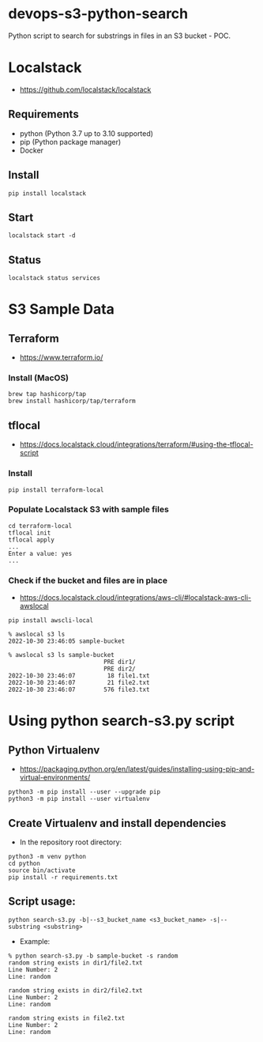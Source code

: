 # devops-s3-python-search
Python script to search for substrings in files in an S3 bucket - POC.

# Localstack
* https://github.com/localstack/localstack

## Requirements
* python (Python 3.7 up to 3.10 supported)
* pip (Python package manager)
* Docker

## Install
`pip install localstack`

## Start
`localstack start -d`

## Status
`localstack status services`

# S3 Sample Data
## Terraform
* https://www.terraform.io/

### Install (MacOS)
```
brew tap hashicorp/tap
brew install hashicorp/tap/terraform
```

## tflocal
* https://docs.localstack.cloud/integrations/terraform/#using-the-tflocal-script

### Install
`pip install terraform-local`

### Populate Localstack S3 with sample files
```
cd terraform-local
tflocal init
tflocal apply
...
Enter a value: yes
...
```
### Check if the bucket and files are in place
* https://docs.localstack.cloud/integrations/aws-cli/#localstack-aws-cli-awslocal

`pip install awscli-local`

```
% awslocal s3 ls
2022-10-30 23:46:05 sample-bucket
```

```
% awslocal s3 ls sample-bucket
                           PRE dir1/
                           PRE dir2/
2022-10-30 23:46:07         18 file1.txt
2022-10-30 23:46:07         21 file2.txt
2022-10-30 23:46:07        576 file3.txt
```


# Using python search-s3.py script
## Python Virtualenv
* https://packaging.python.org/en/latest/guides/installing-using-pip-and-virtual-environments/
```
python3 -m pip install --user --upgrade pip
python3 -m pip install --user virtualenv
```

## Create Virtualenv and install dependencies 
* In the repository root directory:
```
python3 -m venv python
cd python
source bin/activate
pip install -r requirements.txt
```

## Script usage:
`python search-s3.py -b|--s3_bucket_name <s3_bucket_name> -s|--substring <substring>`

* Example:

```
% python search-s3.py -b sample-bucket -s random
random string exists in dir1/file2.txt
Line Number: 2
Line: random

random string exists in dir2/file2.txt
Line Number: 2
Line: random

random string exists in file2.txt
Line Number: 2
Line: random
```

